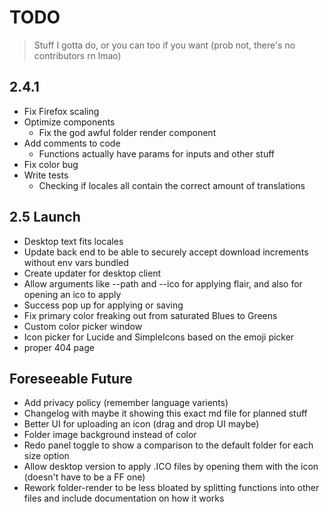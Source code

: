 # TODO

> Stuff I gotta do, or you can too if you want (prob not, there's no contributors rn lmao)

## 2.4.1

- Fix Firefox scaling
- Optimize components
  - Fix the god awful folder render component
- Add comments to code
  - Functions actually have params for inputs and other stuff
- Fix color bug
- Write tests
  - Checking if locales all contain the correct amount of translations

## 2.5 Launch

- Desktop text fits locales
- Update back end to be able to securely accept download increments without env vars bundled
- Create updater for desktop client
- Allow arguments like --path and --ico for applying flair, and also for opening an ico to apply
- Success pop up for applying or saving
- Fix primary color freaking out from saturated Blues to Greens
- Custom color picker window
- Icon picker for Lucide and SimpleIcons based on the emoji picker
- proper 404 page

## Foreseeable Future

- Add privacy policy (remember language varients)
- Changelog with maybe it showing this exact md file for planned stuff
- Better UI for uploading an icon (drag and drop UI maybe)
- Folder image background instead of color
- Redo panel toggle to show a comparison to the default folder for each size option
- Allow desktop version to apply .ICO files by opening them with the icon (doesn't have to be a FF one)
- Rework folder-render to be less bloated by splitting functions into other files and include documentation on how it works
